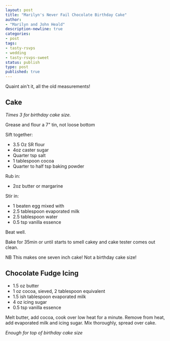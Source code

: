 ```yaml
---
layout: post
title: "Marilyn's Never Fail Chocolate Birthday Cake"
author:
- "Marilyn and John Heald"
description-newline: true
categories:
- post
tags:
- tasty-rsvps
- wedding
- tasty-rsvps-sweet
status: publish
type: post
published: true
---
```


Quaint ain't it, all the old measurements!

## Cake

_Times 3 for birthday cake size._

Grease and flour a 7" tin, not loose bottom

Sift together:

* 3.5 Oz SR flour
* 4oz caster sugar
* Quarter tsp salt
* 1 tablespoon cocoa
* Quarter to half tsp baking powder

Rub in:

* 2oz butter or margarine

Stir in:

* 1 beaten egg  mixed with
* 2.5 tablespoon evaporated milk
* 2.5 tablespoon water
* 0.5 tsp vanilla essence

Beat well.

Bake for 35min or until starts to smell cakey and cake tester comes out clean.

NB This makes one seven inch cake! Not a birthday cake size!

## Chocolate Fudge Icing

* 1.5 oz butter
* 1 oz cocoa, sieved, 2 tablespoon equivalent
* 1.5 ish tablespoon evaporated milk
* 4 oz icing sugar
* 0.5 tsp vanilla essence

Melt butter, add cocoa, cook over low heat for a minute. Remove from heat, add evaporated milk and icing sugar. Mix thoroughly, spread over cake.

_Enough for top of birthday cake size_
